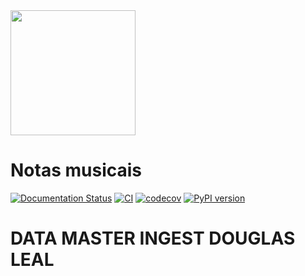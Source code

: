 <img src="https://dtmaster-ingest-douglasleal.readthedocs.io/en/latest/assets/sabre.png" width="200">

# Notas musicais

[![Documentation Status](https://readthedocs.org/projects/dtmaster-ingest-douglasleal/badge/?version=latest)](https://dtmaster-ingest-douglasleal.readthedocs.io/en/latest/?badge=latest)
[![CI](https://github.com/lealdouglas/dtmaster-ingest-douglasleal/actions/workflows/pipeline.yml/badge.svg)](https://github.com/lealdouglas/dtmaster-ingest-douglasleal/actions/workflows/pipeline.yml)
[![codecov](https://codecov.io/gh/lealdouglas/dtmaster-ingest-douglasleal/graph/badge.svg?token=HOQYXV92XJ)](https://codecov.io/gh/lealdouglas/dtmaster-ingest-douglasleal)
[![PyPI version](https://badge.fury.io/py/dtmaster-ingest-douglasleal.svg)](https://badge.fury.io/py/dtmaster-ingest-douglasleal)

# DATA MASTER INGEST DOUGLAS LEAL
